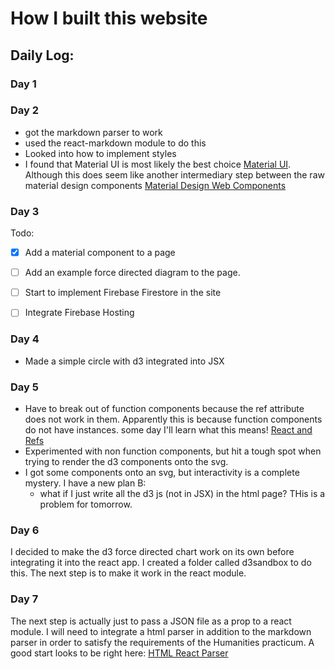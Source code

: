 # How I built this website





## Daily Log:

### Day 1


### Day 2 

- got the markdown parser to work
- used the react-markdown module to do this 
- Looked into how to implement styles 
- I found that Material UI is most likely the best choice <a href = "https://material-ui.com/"> Material UI</a>. Although this does seem like another intermediary step between the raw material design components <a href="https://material.io/design/">Material Design Web Components</a>

### Day 3

Todo:
- [X] Add a material component to a page 
- [ ] Add an example force directed diagram to the page. 
- [ ] Start to implement Firebase Firestore in the site
- [ ] Integrate Firebase Hosting


### Day 4 

- Made a simple circle with d3 integrated into JSX 

### Day 5

- Have to break out of function components because the ref attribute does not work in them. Apparently this is because function components do not have instances. some day I'll learn what this means! <a href='https://reactjs.org/docs/refs-and-the-dom.html'>React and Refs</a>
- Experimented with non function components, but hit a tough spot when trying to render the d3 components onto the svg. 
- I got some components onto an svg, but interactivity is a complete mystery. I have a new plan B:
    - what if I just write all the d3 js (not in JSX) in the html page? THis is a problem for tomorrow.

### Day 6

I decided to make the d3 force directed chart work on its own before integrating it into the react app. I created a folder called d3sandbox to do this. The next step is to make it work in the react module. 

### Day 7

The next step is actually just to pass a JSON file as a prop to a react module. I will need to integrate a html parser in addition to the markdown parser in order to satisfy the requirements of the Humanities practicum. A good start looks to be right here: <a href="https://www.npmjs.com/package/html-react-parser"> HTML React Parser</a>